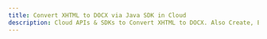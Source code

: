 ---title: Convert XHTML to DOCX via Java SDK in Clouddescription: Cloud APIs & SDKs to Convert XHTML to DOCX. Also Create, Edit & Render Microsoft Word & OpenOffice documents in the Cloud.---